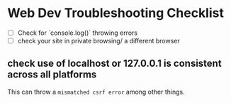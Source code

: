 # Web Dev Troubleshooting  Checklist

* [ ] Check for \`console.log\(\)\`  throwing errors
* [ ] check your site in private browsing/ a different browser

## check use of localhost or 127.0.0.1 is consistent across all platforms

This can throw a `mismatched csrf error` among other things.

